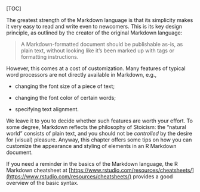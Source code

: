 [TOC]

The greatest strength of the Markdown language is that its simplicity makes it very easy to read and write even to newcomers. This is its key design principle, as outlined by the creator of the original Markdown language:

> A Markdown-formatted document should be publishable as-is, as plain text, without looking like it’s been marked up with tags or formatting instructions.

However, this comes at a cost of customization. Many features of typical word processors are not directly available in Markdown, e.g.,

*   changing the font size of a piece of text;

*   changing the font color of certain words;

*   specifying text alignment.


We leave it to you to decide whether such features are worth your effort. To some degree, Markdown reflects the philosophy of Stoicism: the “natural world” consists of plain text, and you should not be _controlled_ by the desire for (visual) pleasure. Anyway, this chapter offers some tips on how you can customize the appearance and styling of elements in an R Markdown document.

If you need a reminder in the basics of the Markdown language, the R Markdown cheatsheet at [https://www.rstudio.com/resources/cheatsheets/](https://www.rstudio.com/resources/cheatsheets/) provides a good overview of the basic syntax.
